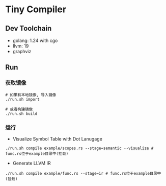 # Tiny Compiler

## Dev Toolchain

- golang: 1.24 with cgo
- llvm: 19
- graphviz

## Run

### 获取镜像

```shell
# 如果有本地镜像, 导入镜像
./run.sh import

# 或者构建镜像
./run.sh build
```

### 运行

- Visualize Symbol Table with Dot Lanugage

```shell
./run.sh compile example/scopes.rs --stage=semantic --visualize # func.rs位于example目录中(挂载)
```

- Generate LLVM IR

```shell
./run.sh compile example/func.rs --stage=ir # func.rs位于example目录中(挂载)
```
